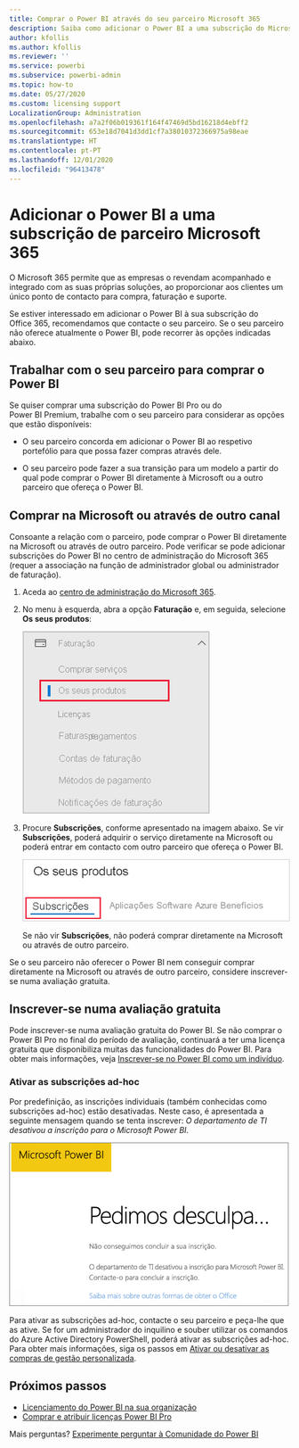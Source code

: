 ```yaml
---
title: Comprar o Power BI através do seu parceiro Microsoft 365
description: Saiba como adicionar o Power BI a uma subscrição do Microsoft 365 comprada através de um parceiro. O modelo de distribuição é um modelo de compra utilizado pelo Microsoft 365.
author: kfollis
ms.author: kfollis
ms.reviewer: ''
ms.service: powerbi
ms.subservice: powerbi-admin
ms.topic: how-to
ms.date: 05/27/2020
ms.custom: licensing support
LocalizationGroup: Administration
ms.openlocfilehash: a7a2f06b019361f164f47469d5bd16218d4ebff2
ms.sourcegitcommit: 653e18d7041d3dd1cf7a38010372366975a98eae
ms.translationtype: HT
ms.contentlocale: pt-PT
ms.lasthandoff: 12/01/2020
ms.locfileid: "96413478"
---
```

# <a name="add-power-bi-to-a-microsoft-365-partner-subscription"></a>Adicionar o Power BI a uma subscrição de parceiro Microsoft 365

O Microsoft 365 permite que as empresas o revendam acompanhado e integrado com as suas próprias soluções, ao proporcionar aos clientes um único ponto de contacto para compra, faturação e suporte.

Se estiver interessado em adicionar o Power BI à sua subscrição do Office 365, recomendamos que contacte o seu parceiro. Se o seu parceiro não oferece atualmente o Power BI, pode recorrer às opções indicadas abaixo.

## <a name="work-with-your-partner-to-purchase-power-bi"></a>Trabalhar com o seu parceiro para comprar o Power BI

Se quiser comprar uma subscrição do Power BI Pro ou do Power BI Premium, trabalhe com o seu parceiro para considerar as opções que estão disponíveis:

* O seu parceiro concorda em adicionar o Power BI ao respetivo portefólio para que possa fazer compras através dele.

* O seu parceiro pode fazer a sua transição para um modelo a partir do qual pode comprar o Power BI diretamente à Microsoft ou a outro parceiro que ofereça o Power BI.

## <a name="purchase-from-microsoft-or-another-channel"></a>Comprar na Microsoft ou através de outro canal

Consoante a relação com o parceiro, pode comprar o Power BI diretamente na Microsoft ou através de outro parceiro. Pode verificar se pode adicionar subscrições do Power BI no centro de administração do Microsoft 365 (requer a associação na função de administrador global ou administrador de faturação).

1. Aceda ao [centro de administração do Microsoft 365](https://admin.microsoft.com/AdminPortal/Home#/homepage).

1. No menu à esquerda, abra a opção **Faturação** e, em seguida, selecione **Os seus produtos**:

   ![Menu de faturação no centro de administração do Microsoft 365](media/service-admin-syndication-partner/365-my-products.png)

 1. Procure **Subscrições**, conforme apresentado na imagem abaixo. Se vir **Subscrições**, poderá adquirir o serviço diretamente na Microsoft ou poderá entrar em contacto com outro parceiro que ofereça o Power BI.

    ![Os seus produtos com subscrições](media\service-admin-syndication-partner\365-subscriptions.png)

    Se não vir **Subscrições**, não poderá comprar diretamente na Microsoft ou através de outro parceiro.

Se o seu parceiro não oferecer o Power BI nem conseguir comprar diretamente na Microsoft ou através de outro parceiro, considere inscrever-se numa avaliação gratuita.

## <a name="sign-up-for-a-free-trial"></a>Inscrever-se numa avaliação gratuita

Pode inscrever-se numa avaliação gratuita do Power BI. Se não comprar o Power BI Pro no final do período de avaliação, continuará a ter uma licença gratuita que disponibiliza muitas das funcionalidades do Power BI. Para obter mais informações, veja [Inscrever-se no Power BI como um indivíduo](../fundamentals/service-self-service-signup-for-power-bi.md).

### <a name="enable-ad-hoc-subscriptions"></a>Ativar as subscrições ad-hoc

Por predefinição, as inscrições individuais (também conhecidas como subscrições ad-hoc) estão desativadas. Neste caso, é apresentada a seguinte mensagem quando se tenta inscrever: *O departamento de TI desativou a inscrição para o Microsoft Power BI*.

![Imagem Lamentamos](media/service-admin-syndication-partner/sorry.png)

Para ativar as subscrições ad-hoc, contacte o seu parceiro e peça-lhe que as ative. Se for um administrador do inquilino e souber utilizar os comandos do Azure Active Directory PowerShell, poderá ativar as subscrições ad-hoc. Para obter mais informações, siga os passos em [Ativar ou desativar as compras de gestão personalizada](service-admin-disable-self-service.md).

## <a name="next-steps"></a>Próximos passos

* [Licenciamento do Power BI na sua organização](service-admin-licensing-organization.md)
* [Comprar e atribuir licenças Power BI Pro](service-admin-purchasing-power-bi-pro.md)

Mais perguntas? [Experimente perguntar à Comunidade do Power BI](https://community.powerbi.com/)